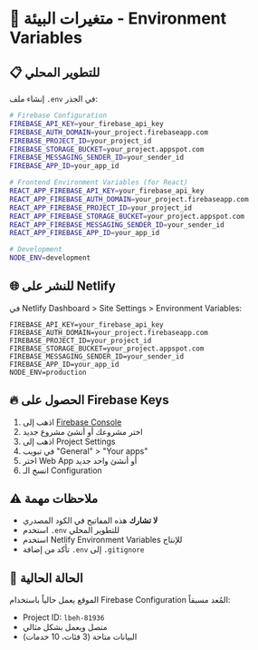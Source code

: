 # 🔧 متغيرات البيئة - Environment Variables

## 📋 للتطوير المحلي

إنشاء ملف `.env` في الجذر:

```bash
# Firebase Configuration
FIREBASE_API_KEY=your_firebase_api_key
FIREBASE_AUTH_DOMAIN=your_project.firebaseapp.com
FIREBASE_PROJECT_ID=your_project_id
FIREBASE_STORAGE_BUCKET=your_project.appspot.com
FIREBASE_MESSAGING_SENDER_ID=your_sender_id
FIREBASE_APP_ID=your_app_id

# Frontend Environment Variables (for React)
REACT_APP_FIREBASE_API_KEY=your_firebase_api_key
REACT_APP_FIREBASE_AUTH_DOMAIN=your_project.firebaseapp.com
REACT_APP_FIREBASE_PROJECT_ID=your_project_id
REACT_APP_FIREBASE_STORAGE_BUCKET=your_project.appspot.com
REACT_APP_FIREBASE_MESSAGING_SENDER_ID=your_sender_id
REACT_APP_FIREBASE_APP_ID=your_app_id

# Development
NODE_ENV=development
```

## 🌐 للنشر على Netlify

في Netlify Dashboard > Site Settings > Environment Variables:

```
FIREBASE_API_KEY=your_firebase_api_key
FIREBASE_AUTH_DOMAIN=your_project.firebaseapp.com
FIREBASE_PROJECT_ID=your_project_id
FIREBASE_STORAGE_BUCKET=your_project.appspot.com
FIREBASE_MESSAGING_SENDER_ID=your_sender_id
FIREBASE_APP_ID=your_app_id
NODE_ENV=production
```

## 🔥 الحصول على Firebase Keys

1. اذهب إلى [Firebase Console](https://console.firebase.google.com/)
2. اختر مشروعك أو أنشئ مشروع جديد
3. اذهب إلى Project Settings
4. في تبويب "General" > "Your apps"
5. اختر Web App أو أنشئ واحد جديد
6. انسخ الـ Configuration

## ⚠️ ملاحظات مهمة

- **لا تشارك** هذه المفاتيح في الكود المصدري
- استخدم `.env` للتطوير المحلي
- استخدم Netlify Environment Variables للإنتاج
- تأكد من إضافة `.env` إلى `.gitignore`

## 🚀 الحالة الحالية

الموقع يعمل حالياً باستخدام Firebase Configuration المُعد مسبقاً:
- Project ID: `lbeh-81936`
- متصل ويعمل بشكل مثالي
- البيانات متاحة (3 فئات، 10 خدمات) 